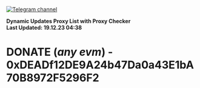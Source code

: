 [![Telegram channel](https://img.shields.io/endpoint?url=https://runkit.io/damiankrawczyk/telegram-badge/branches/master?url=https://t.me/n4z4v0d)](https://t.me/n4z4v0d) 

**Dynamic Updates Proxy List with Proxy Checker**  
**Last Updated: 19.12.23 04:38**

# DONATE (_any evm_) - 0xDEADf12DE9A24b47Da0a43E1bA70B8972F5296F2
